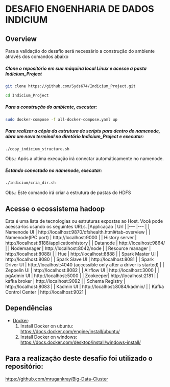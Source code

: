 # DESAFIO ENGENHARIA DE DADOS INDICIUM 



## Overview
Para a validação do desafio será necessário a construção do ambiente através dos comandos abaixo



##### Clone o repositório em sua máquina local Linux e acesse a pasta Indicium_Project
```sh
git clone https://github.com/Syds674/Indicium_Project.git
```
```sh
cd Indicium_Project
```

##### Para a construção do ambiente, executar:
```sh
sudo docker-compose -f all-docker-compose.yaml up
```

##### Para realizar a cópia da estrutura de scripts para dentro do namenode, abra um novo terminal no diretório Indicium_Project e executar: 
```sh
./copy_indicium_structure.sh
```
Obs.: Após a ultima execução irá conectar automáticamente no namenode.


##### Estando conectado no namenode, executar:
```sh
./indicium/cria_dir.sh
```
Obs.: Este comando irá criar a estrutura de pastas do HDFS




## Acesse o ecossistema hadoop
Esta é uma lista de tecnologias ou estruturas expostas ao Host. Você pode acessá-los usando os seguintes URLs.
|Applicação | Url |
|--- |--- |
| Namenode UI | http://localhost:9870/dfshealth.html#tab-overview |
| Namenode(IPC port) | http://localhost:9000 |
| History server | http://localhost:8188/applicationhistory |
| Datanode | http://localhost:9864/ |
| Nodemanager | http://localhost:8042/node |
| Resource manager | http://localhost:8088/ |
| Hue | http://localhost:8888 |
| Spark Master UI | http://localhost:8080 |
| Spark Slave UI | http://localhost:8081 |
| Spark Driver UI | http://localhost:4040 (accessible only after a driver is started) |
| Zeppelin UI | http://localhost:8082 |
| Airflow UI | http://localhost:3000 |
| pgAdmin UI | http://localhost:5000 |
| Zookeeper|  http://localhost:2181 |
| kafka broker | http://localhost:9092 |
| Schema Registry | http://localhost:8083 |
| Kadmin UI | http://localhost:8084/kadmin/ |
| Kafka Control Center | http://localhost:9021 |

## Dependências
- [Docker](https://docs.docker.com/):
    1. Install Docker on ubuntu: https://docs.docker.com/engine/install/ubuntu/
    2. Install Docker on windows: https://docs.docker.com/desktop/install/windows-install/
 
## Para a realização deste desafio foi utilizado o repositório:
https://github.com/mrugankray/Big-Data-Cluster

